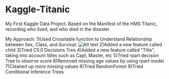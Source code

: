 # Kaggle-Titanic
My First Kaggle Data Project. Based on the Manifest of the HMS Titanic, recording who lived, and who died in the disaster.  

My Approach:
1)Used Crosstable function to Understand Relationship between Sex, Class, and Survival:
![Alt text](/relative/path/to/Crosstable.png?raw=true "Optional Title")
2)Added a new feature called child
3)Tried C5.0 Decisions Tree
4)Added a new feature called "Title", taking into account titles such as Capt, Master, etc
5)Tried rpart decision Tree to observe score
6)Removed missing age values by using rpart model
7)Cleaned up more missing values
8)Tried RandomForest
9)Tried Conditional Inference Trees
